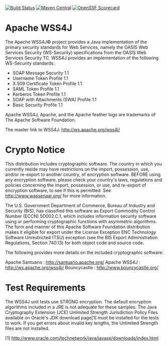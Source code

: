 [![Build Status](https://builds.apache.org/view/S-Z/view/WS/job/wss4j-master/badge/icon?subject=Build)](https://builds.apache.org/view/S-Z/view/WS/job/wss4j-master/)
[![Maven Central](https://maven-badges.herokuapp.com/maven-central/org.apache.wss4j/wss4j/badge.svg)](https://maven-badges.herokuapp.com/maven-central/org.apache.wss4j/wss4j)
[![OpenSSF Scorecard](https://api.securityscorecards.dev/projects/github.com/apache/ws-wss4j/badge)](https://api.securityscorecards.dev/projects/github.com/apache/ws-wss4j)

Apache WSS4J
======================

The Apache WSS4J© project provides a Java implementation of the primary
security standards for Web Services, namely the OASIS Web Services Security
(WS-Security) specifications from the OASIS Web Services Security TC. WSS4J
provides an implementation of the following WS-Security standards:

 * SOAP Message Security 1.1
 * Username Token Profile 1.1
 * X.509 Certificate Token Profile 1.1
 * SAML Token Profile 1.1
 * Kerberos Token Profile 1.1
 * SOAP with Attachments (SWA) Profile 1.1
 * Basic Security Profile 1.1

Apache WSS4J, Apache, and the Apache feather logo are trademarks of The Apache
Software Foundation. 

The master link to WSS4J: http://ws.apache.org/wss4j/

Crypto Notice
======================

   This distribution includes cryptographic software.  The country in
   which you currently reside may have restrictions on the import,
   possession, use, and/or re-export to another country, of
   encryption software.  BEFORE using any encryption software, please
   check your country's laws, regulations and policies concerning the
   import, possession, or use, and re-export of encryption software, to
   see if this is permitted.  See <http://www.wassenaar.org/> for more
   information.

   The U.S. Government Department of Commerce, Bureau of Industry and
   Security (BIS), has classified this software as Export Commodity
   Control Number (ECCN) 5D002.C.1, which includes information security
   software using or performing cryptographic functions with asymmetric
   algorithms.  The form and manner of this Apache Software Foundation
   distribution makes it eligible for export under the License Exception
   ENC Technology Software Unrestricted (TSU) exception (see the BIS
   Export Administration Regulations, Section 740.13) for both object
   code and source code.

   The following provides more details on the included cryptographic
   software:

   Apache Santuario : http://santuario.apache.org/
   Apache WSS4J     : http://ws.apache.org/wss4j/
   Bouncycastle     : http://www.bouncycastle.org/

Test Requirements
======================

The WSS4J unit tests use STRONG encryption. The default encryption algorithms
included in a JRE is not adequate for these samples. The Java Cryptography
Extension (JCE) Unlimited Strength Jurisdiction Policy Files available on
Oracle's JDK download page[1] *must* be installed for the tests to work. If
you get errors about invalid key lengths, the Unlimited Strength files are not
installed.

[1] http://www.oracle.com/technetwork/java/javase/downloads/index.html
